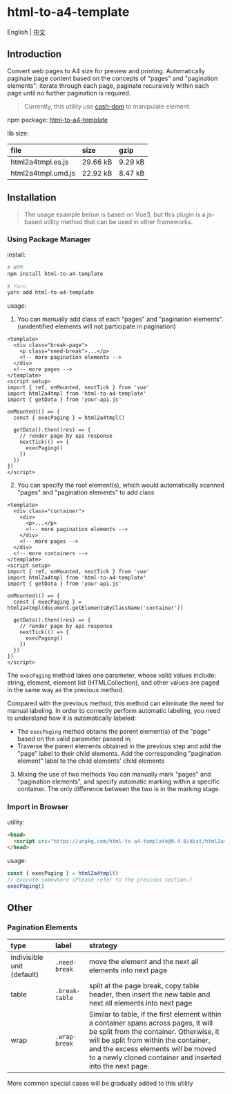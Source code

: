 # html-to-a4-template

English | [中文](./README.zh-CN.md)

## Introduction

Convert web pages to A4 size for preview and printing. Automatically paginate page content based on the concepts of "pages" and "pagination elements": iterate through each page, paginate recursively within each page until no further pagination is required.

> Currently, this utility use [cash-dom](https://github.com/fabiospampinato/cash) to manipulate element.

npm package: [html-to-a4-template](https://www.npmjs.com/package/html-to-a4-template)

lib size:

| file | size | gzip |
|:-----|:-----|:----|
| html2a4tmpl.es.js | 29.66 kB | 9.29 kB |
| html2a4tmpl.umd.js | 22.92 kB | 8.47 kB |

## Installation

> The usage example below is based on Vue3, but this plugin is a js-based utility method that can be used in other frameworks.

### Using Package Manager

install:

```bash
# NPM
npm install html-to-a4-template

# Yarn 
yarn add html-to-a4-template
```

usage:

1) You can manually add class of each "pages" and "pagination elements". (unidentified elements will not participate in pagination)

```vue
<template>
  <div class="break-page">
    <p class="need-break">...</p>
    <!-- more pagination elements -->
  </div>
  <!-- more pages -->
</template>
<script setup>
import { ref, onMounted, nextTick } from 'vue'
import html2a4tmpl from 'html-to-a4-template'
import { getData } from 'your-api.js'

onMounted(() => {
  const { execPaging } = html2a4tmpl()

  getData().then((res) => {
    // render page by api response
    nextTick(() => {
      execPaging()
    })
  })
})
</script>
```

2) You can specify the root element(s), which would automatically scanned "pages" and "pagination elements" to add class

```vue
<template>
  <div class="container">
    <div>
      <p>...</p>
      <!-- more pagination elements -->
    </div>
    <!-- more pages -->
  </div>
  <!-- more containers -->
</template>
<script setup>
import { ref, onMounted, nextTick } from 'vue'
import html2a4tmpl from 'html-to-a4-template'
import { getData } from 'your-api.js'

onMounted(() => {
  const { execPaging } = html2a4tmpl(document.getElementsByClassName('container'))

  getData().then((res) => {
    // render page by api response
    nextTick(() => {
      execPaging()
    })
  })
})
</script>
```

The `execPaging` method takes one parameter, whose valid values include: string, element, element list (HTMLCollection), and other values are paged in the same way as the previous method.

Compared with the previous method, this method can eliminate the need for manual labeling. In order to correctly perform automatic labeling, you need to understand how it is automatically labeled:

- The `execPaging` method obtains the parent element(s) of the "page" based on the valid parameter passed in;
- Traverse the parent elements obtained in the previous step and add the "page" label to their child elements. Add the corresponding "pagination element" label to the child elements' child elements

3) Mixing the use of two methods
You can manually mark "pages" and "pagination elements", and specify automatic marking within a specific container. The only difference between the two is in the marking stage.

### Import in Browser

utility:

```html
<head>
  <script src="https://unpkg.com/html-to-a4-template@0.4.0/dist/html2a4tmpl.umd.js"></script>
</head>
```

usage:

```js
const { execPaging } = html2a4tmpl()
// execute somewhere (Please refer to the previous section.)
execPaging()
```

## Other

### Pagination Elements

| type | label | strategy |
|:-----|:-----|:----|
| indivisible unit (default) | `.need-break` | move the element and the next all elements into next page |
| table | `.break-table` | split at the page break, copy table header, then insert the new table and next all elements into next page |
| wrap | `.wrap-break` | Similar to table, if the first element within a container spans across pages, it will be split from the container. Otherwise, it will be split from within the container, and the excess elements will be moved to a newly cloned container and inserted into the next page. |

More common special cases will be gradually added to this utility
